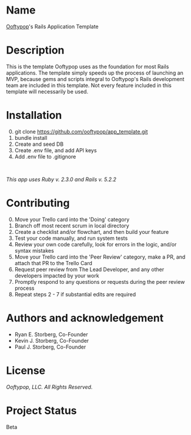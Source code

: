 # Name
  [Ooftypop](https://ooftypop.com/)'s Rails Application Template


# Description
  This is the template Ooftypop uses as the foundation for most Rails applications. The template simply speeds up the process of launching an MVP, because gems and scripts integral to Ooftypop's Rails development team are included in this template. Not every feature included in this template will necessarily be used.


# Installation
  0. git clone https://github.com/ooftypop/app_template.git
  1. bundle install
  2. Create and seed DB
  3. Create .env file, and add API keys
  4. Add .env file to .gitignore

  <br />


  *This app uses Ruby v. 2.3.0 and Rails v. 5.2.2*


<!-- # API References -->
  <!-- - [AWS Bucket](https://docs.aws.amazon.com/s3/index.html#lang/en_us), for image storage
  - [CircleCI](https://circleci.com/docs/), for continuous integration testing
  - [Intercom](https://developers.intercom.com/intercom-api-reference/reference), for in app messaging, and email campaigns
  - [LinkedIn](https://developer.linkedin.com/docs/oauth2#), for Oauth login
  - [SalesForce](https://developer.salesforce.com/developer-centers/integration-apis/), for lead generation -->

  <!-- This application connects to multiple APIs and outside services. Doing so requires access keys for each connected service. The keys are stored as ENV Variables in the .env file.
  There is an example .env file which is included in the application repository. Use this as a framework for creating your own .env file locally. Be sure to .gitignore your.env file
  prior to pushing to origin or making a PR. -->


# Contributing
  0. Move your Trello card into the 'Doing' category
  1. Branch off most recent scrum in local directory
  2. Create a checklist and/or flowchart, and then build your feature
  3. Test your code manually, and run system tests
  4. Review your own code carefully, look for errors in the logic, and/or syntax mistakes
  5. Move your Trello card into the 'Peer Review' category, make a PR, and attach that PR to the Trello Card
  6. Request peer review from The Lead Developer, and any other developers impacted by your work
  7. Promptly respond to any questions or requests during the peer review process
  8. Repeat steps 2 - 7 if substantial edits are required

  <!-- *Scrum branches are named by the date of their intended merge. With the following format, scrum-yy-mm-dd* -->


# Authors and acknowledgement
  - Ryan E. Storberg, Co-Founder
  - Kevin J. Storberg, Co-Founder
  - Paul J. Storberg, Co-Founder


# License
  *Ooftypop, LLC. All Rights Reserved.*


# Project Status
  Beta
